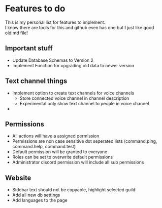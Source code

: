 # Features to do

This is my personal list for features to implement.\
I know there are tools for this and github even has one but I just like good old md file!

## Important stuff

-   Update Database Schemas to Version 2
-   Implement Function for upgrading old data to newer version

## Text channel things

-   Implement option to create text channels for voice channels
    -   Store connected voice channel in channel description
    -   Experimental only show text channel to people in voice channel
-

## Permissions

-   All actions will have a assigned permission
-   Permissions are non case sensitive dot seperated lists (command.ping, command.help, command.test)
-   Default permission will be granted to everyone
-   Roles can be set to overwrite default permissions
-   Administrator discord permission will include all sub permissions

## Website

-   Sidebar text should not be copyable, highlight selected guild
-   Add all new db settings
-   Add languages to the page

